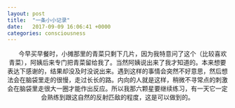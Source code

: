 ```yaml
---
layout: post
title:  "一条小小记录"
date:   2017-09-09 16:06:41 +0000
categories: consciousness
---
```

<p style="text-align: center;">      今早买早餐时，小摊那里的青菜只剩下几片，因为我特意问了这个（比较喜欢青菜），阿姨后来专门把青菜留给我了。当然阿姨说出来了我才知道的。本来想要表达下感谢的，结果却没及时没说出来。遇到这样的事情会突然不好意思，然后想法会在脑袋里走的很慢，走过长长的路。内向的人就是这样，稍微不寻常点的刺激会在脑袋里走很大一圈才能作出反应。所以我那六颗星要继续练习，有一天它一定会熟练到跟这自然的反射匹敌的程度，这是可以做到的。</p>